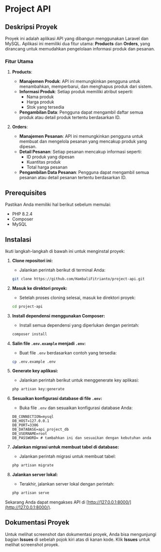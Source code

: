 # Project API

## Deskripsi Proyek
Proyek ini adalah aplikasi API yang dibangun menggunakan Laravel dan MySQL. Aplikasi ini memiliki dua fitur utama: **Products** dan **Orders**, yang dirancang untuk memudahkan pengelolaan informasi produk dan pesanan.

### Fitur Utama

1. **Products**:
   - **Manajemen Produk**: API ini memungkinkan pengguna untuk menambahkan, memperbarui, dan menghapus produk dari sistem.
   - **Informasi Produk**: Setiap produk memiliki atribut seperti:
     - Nama produk
     - Harga produk
     - Stok yang tersedia
   - **Pengambilan Data**: Pengguna dapat mengambil daftar semua produk atau detail produk tertentu berdasarkan ID.

2. **Orders**:
   - **Manajemen Pesanan**: API ini memungkinkan pengguna untuk membuat dan mengelola pesanan yang mencakup produk yang dipesan.
   - **Detail Pesanan**: Setiap pesanan mencakup informasi seperti:
     - ID produk yang dipesan
     - Kuantitas produk
     - Total harga pesanan
   - **Pengambilan Data Pesanan**: Pengguna dapat mengambil semua pesanan atau detail pesanan tertentu berdasarkan ID.

## Prerequisites
Pastikan Anda memiliki hal berikut sebelum memulai:
- PHP 8.2.4
- Composer
- MySQL

## Instalasi
Ikuti langkah-langkah di bawah ini untuk menginstal proyek:

1. **Clone repositori ini:**
   - Jalankan perintah berikut di terminal Anda:
   ```bash
   git clone https://github.com/HambaliFitrianto/project-api.git
   ```

2. **Masuk ke direktori proyek:**
   - Setelah proses cloning selesai, masuk ke direktori proyek:
   ```bash
   cd project-api
   ```

3. **Install dependensi menggunakan Composer:**
   - Install semua dependensi yang diperlukan dengan perintah:
   ```bash
   composer install
   ```

4. **Salin file `.env.example` menjadi `.env`:**
   - Buat file `.env` berdasarkan contoh yang tersedia:
   ```bash
   cp .env.example .env
   ```

5. **Generate key aplikasi:**
   - Jalankan perintah berikut untuk menggenerate key aplikasi:
   ```bash
   php artisan key:generate
   ```

6. **Sesuaikan konfigurasi database di file `.env`:**
   - Buka file `.env` dan sesuaikan konfigurasi database Anda:
   ```env
   DB_CONNECTION=mysql
   DB_HOST=127.0.0.1
   DB_PORT=3306
   DB_DATABASE=api_project_db
   DB_USERNAME=root
   DB_PASSWORD= # tambahkan ini dan sesuaikan dengan kebutuhan anda
   ```

7. **Jalankan migrasi untuk membuat tabel di database:**
   - Jalankan perintah migrasi untuk membuat tabel:
   ```bash
   php artisan migrate
   ```

8. **Jalankan server lokal:**
   - Terakhir, jalankan server lokal dengan perintah:
   ```bash
   php artisan serve
   ```

Sekarang Anda dapat mengakses API di [http://127.0.0.1:8000/](http://127.0.0.1:8000/).

## Dokumentasi Proyek
Untuk melihat screenshot dan dokumentasi proyek, Anda bisa mengunjungi bagian **Issues** di sebelah pojok kiri atas di kanan kode. Klik **Issues** untuk melihat screenshot proyek.
